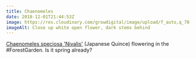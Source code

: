 ```yaml
---
title: Chaenomeles
date: 2018-12-01T21:44:53Z
image: https://res.cloudinary.com/growdigital/image/upload/f_auto,q_70,w_736/v1543688436/Chaenomeles-speciosa-Nivalis-flower-F5EA6F08.jpg
imageAlt: Close up white open flower, dark stems behind
---
```


[Chaenomeles speciosa 'Nivalis'](https://www.rhs.org.uk/Plants/99751/Chaenomeles-speciosa-Nivalis/Details) (Japanese Quince) flowering in the #ForestGarden. Is it spring already?
